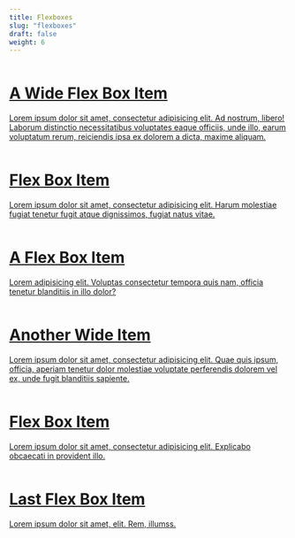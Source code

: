 ```yaml
---
title: Flexboxes
slug: "flexboxes"
draft: false
weight: 6
---
```


<div class="flex-boxes">
  <a href="javascript:void(0)" class="flex-box flex-box-big">
    <img src="https://raw.githubusercontent.com/thoughtbot/refills/master/source/images/placeholder_square.png" alt="">
    <h1 class="flex-title">A Wide Flex Box Item</h1>
    <p>Lorem ipsum dolor sit amet, consectetur adipisicing elit. Ad nostrum, libero! Laborum distinctio necessitatibus voluptates eaque officiis, unde illo, earum voluptatum rerum, reiciendis ipsa ex dolorem a dicta, maxime aliquam.</p>
  </a>
  <a href="javascript:void(0)" class="flex-box">
    <img src="https://raw.githubusercontent.com/thoughtbot/refills/master/source/images/placeholder_square.png" alt="">
    <h1 class="flex-title">Flex Box Item</h1>
    <p>Lorem ipsum dolor sit amet, consectetur adipisicing elit. Harum molestiae fugiat tenetur fugit atque dignissimos, fugiat natus vitae.</p>
  </a>
  <a href="javascript:void(0)" class="flex-box">
    <img src="https://raw.githubusercontent.com/thoughtbot/refills/master/source/images/placeholder_square.png" alt="">
    <h1 class="flex-title">A Flex Box Item</h1>
    <p>Lorem adipisicing elit. Voluptas consectetur tempora quis nam, officia tenetur blanditiis in illo dolor?</p>
  </a>
  <a href="javascript:void(0)" class="flex-box flex-box-big">
    <img src="https://raw.githubusercontent.com/thoughtbot/refills/master/source/images/placeholder_square.png" alt="">
    <h1 class="flex-title">Another Wide Item</h1>
    <p>Lorem ipsum dolor sit amet, consectetur adipisicing elit. Quae quis ipsum, officia, aperiam tenetur dolor molestiae voluptate perferendis dolorem vel ex, unde fugit blanditiis sapiente.</p>
  </a>
  <a href="javascript:void(0)" class="flex-box">
    <img src="https://raw.githubusercontent.com/thoughtbot/refills/master/source/images/placeholder_square.png" alt="">
    <h1 class="flex-title">Flex Box Item</h1>
    <p>Lorem ipsum dolor sit amet, consectetur adipisicing elit. Explicabo obcaecati in provident illo.</p>
  </a>
  <a href="javascript:void(0)" class="flex-box">
    <img src="https://raw.githubusercontent.com/thoughtbot/refills/master/source/images/placeholder_square.png" alt="">
    <h1 class="flex-title">Last Flex Box Item</h1>
    <p>Lorem ipsum dolor sit amet, elit. Rem, illumss.</p>
  </a>
</div>
